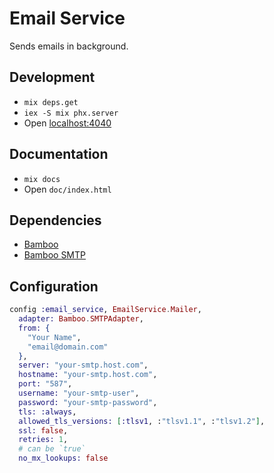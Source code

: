# Email Service

Sends emails in background.


## Development

* `mix deps.get`
* `iex -S mix phx.server`
* Open [localhost:4040](http://localhost:4040)


## Documentation

* `mix docs`
* Open `doc/index.html`


## Dependencies

* [Bamboo](https://hexdocs.pm/bamboo)
* [Bamboo SMTP](https://hexdocs.pm/bamboo_smtp)


## Configuration

```elixir
config :email_service, EmailService.Mailer,
  adapter: Bamboo.SMTPAdapter,
  from: {
    "Your Name",
    "email@domain.com"
  },
  server: "your-smtp.host.com",
  hostname: "your-smtp.host.com",
  port: "587",
  username: "your-smtp-user",
  password: "your-smtp-password",
  tls: :always,
  allowed_tls_versions: [:tlsv1, :"tlsv1.1", :"tlsv1.2"],
  ssl: false,
  retries: 1,
  # can be `true`
  no_mx_lookups: false
```
